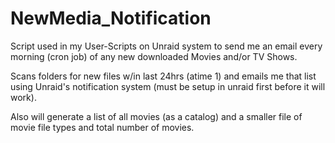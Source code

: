 # NewMedia_Notification

Script used in my User-Scripts on Unraid system to send me an email every morning (cron job) of any new downloaded Movies and/or TV Shows.

Scans folders for new files w/in last 24hrs (atime 1) and emails me that list using Unraid's notification system (must be setup in unraid first before it will work).

Also will generate a list of all movies (as a catalog) and a smaller file of movie file types and total number of movies.
